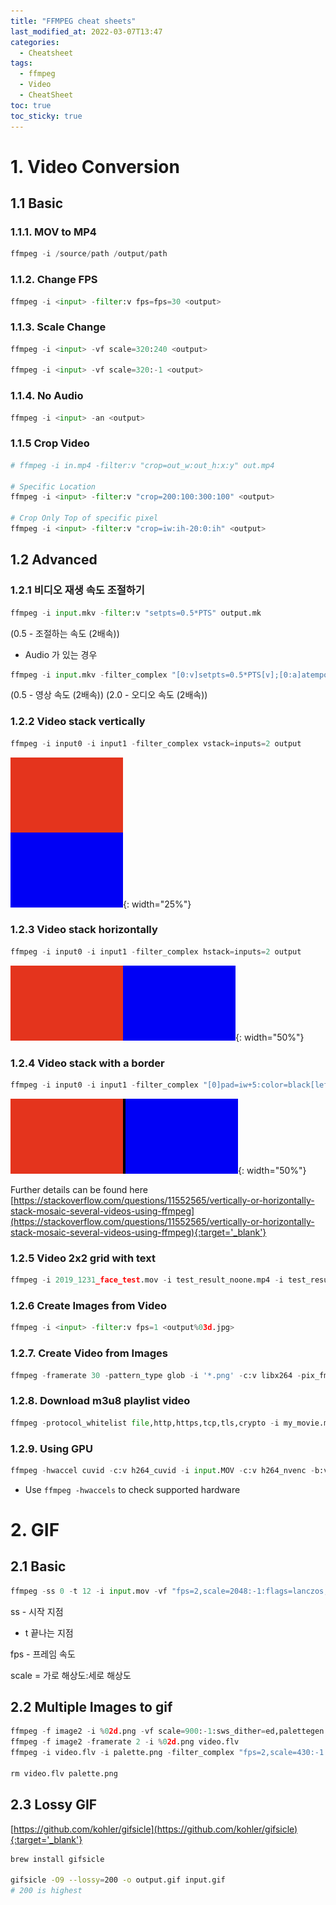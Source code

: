 ```yaml
---
title: "FFMPEG cheat sheets"
last_modified_at: 2022-03-07T13:47
categories:
  - Cheatsheet
tags:
  - ffmpeg
  - Video
  - CheatSheet
toc: true
toc_sticky: true
---
```


# 1. Video Conversion

## 1.1 Basic

### 1.1.1. MOV to MP4

```python
ffmpeg -i /source/path /output/path
```

### 1.1.2. Change FPS

```python
ffmpeg -i <input> -filter:v fps=fps=30 <output>
```

### 1.1.3. Scale Change

```python
ffmpeg -i <input> -vf scale=320:240 <output>

ffmpeg -i <input> -vf scale=320:-1 <output>
```

### 1.1.4. No Audio

```python
ffmpeg -i <input> -an <output>
```

### 1.1.5 Crop Video

```python
# ffmpeg -i in.mp4 -filter:v "crop=out_w:out_h:x:y" out.mp4

# Specific Location
ffmpeg -i <input> -filter:v "crop=200:100:300:100" <output>

# Crop Only Top of specific pixel
ffmpeg -i <input> -filter:v "crop=iw:ih-20:0:ih" <output>

```

## 1.2 Advanced

### 1.2.1 비디오 재생 속도 조절하기

```python
ffmpeg -i input.mkv -filter:v "setpts=0.5*PTS" output.mk
```
(0.5 - 조절하는 속도 (2배속))

* Audio 가 있는 경우
```python
ffmpeg -i input.mkv -filter_complex "[0:v]setpts=0.5*PTS[v];[0:a]atempo=2.0[a]" -map "[v]" -map "[a]" output.mkv
```

(0.5 - 영상 속도 (2배속))
(2.0 - 오디오 속도 (2배속))

### 1.2.2 Video stack vertically

```python
ffmpeg -i input0 -i input1 -filter_complex vstack=inputs=2 output
```

![Stack vertical](/assets/images/2022-03-07-ffmpeg-cheat-sheet/03_top_bottom.png){: width="25%"}

### 1.2.3 Video stack horizontally

```python
ffmpeg -i input0 -i input1 -filter_complex hstack=inputs=2 output
```

![Stack vertical](/assets/images/2022-03-07-ffmpeg-cheat-sheet/01_left_right.png){: width="50%"}

### 1.2.4 Video stack with a border

```python
ffmpeg -i input0 -i input1 -filter_complex "[0]pad=iw+5:color=black[left];[left][1]hstack=inputs=2" output
```

![Stack vertical](/assets/images/2022-03-07-ffmpeg-cheat-sheet/02_left_right_border.png){: width="50%"}

Further details can be found here [https://stackoverflow.com/questions/11552565/vertically-or-horizontally-stack-mosaic-several-videos-using-ffmpeg](https://stackoverflow.com/questions/11552565/vertically-or-horizontally-stack-mosaic-several-videos-using-ffmpeg){:target='_blank'}

### 1.2.5 Video 2x2 grid with text

```python
ffmpeg -i 2019_1231_face_test.mov -i test_result_noone.mp4 -i test_result_light_DSFD.mp4 -i test_result_DSFD.mp4 -filter_complex "[0]drawtext=text='(Original)':borderw=5:bordercolor='WhiteSmoke':fontsize=100:x=w-text_w-10:y=h-text_h-20[v0]; [1]drawtext=text='(Noone video)':borderw=5:bordercolor='WhiteSmoke':fontsize=100:x=10:y=h-text_h-30[v1]; [2]drawtext=text='(lightDSFD)':borderw=5:bordercolor='WhiteSmoke':fontsize=100:x=w-text_w-10:y=20[v2]; [3]drawtext=text='(DSFD)':borderw=5:bordercolor='WhiteSmoke':fontsize=100:x=10:y=20[v3]; [v0][v1][v2][v3]xstack=inputs=4:layout=0_0|w0_0|0_h0|w0_h0[v]" -map "[v]" output_grid.mp4
```

### 1.2.6 Create Images from Video

```python
ffmpeg -i <input> -filter:v fps=1 <output%03d.jpg>
```

### 1.2.7. Create Video from Images

```python
ffmpeg -framerate 30 -pattern_type glob -i '*.png' -c:v libx264 -pix_fmt yuv420p out.mp4
```

### 1.2.8. Download m3u8 playlist video

```python
ffmpeg -protocol_whitelist file,http,https,tcp,tls,crypto -i my_movie.m3u8 -c copy my_movie.mp4
```

### 1.2.9. Using GPU

```python
ffmpeg -hwaccel cuvid -c:v h264_cuvid -i input.MOV -c:v h264_nvenc -b:v 10240k output.mp4
```

- Use `ffmpeg -hwaccels` to check supported hardware


# 2. GIF

## 2.1 Basic

```python
ffmpeg -ss 0 -t 12 -i input.mov -vf "fps=2,scale=2048:-1:flags=lanczos,split[s0][s1];[s0]palettegen[p];[s1][p]paletteuse" -loop 0 output.gif
```

ss - 시작 지점

- t 끝나는 지점

fps - 프레임 속도

scale = 가로 해상도:세로 해상도

## 2.2 Multiple Images to gif

```python
ffmpeg -f image2 -i %02d.png -vf scale=900:-1:sws_dither=ed,palettegen palette.png
ffmpeg -f image2 -framerate 2 -i %02d.png video.flv
ffmpeg -i video.flv -i palette.png -filter_complex "fps=2,scale=430:-1:flags=lanczos[x];[x][1:v]paletteuse" out.gif

rm video.flv palette.png
```

## 2.3 Lossy GIF

[https://github.com/kohler/gifsicle](https://github.com/kohler/gifsicle){:target='_blank'}

```bash
brew install gifsicle

gifsicle -O9 --lossy=200 -o output.gif input.gif
# 200 is highest
```

